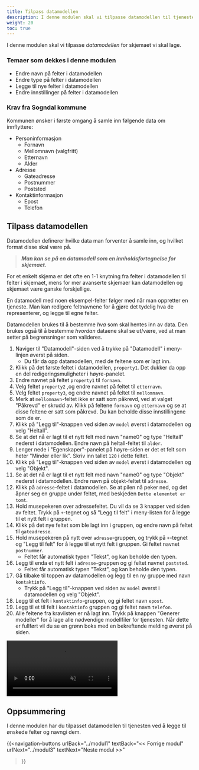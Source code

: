 ```yaml
---
title: Tilpass datamodellen
description: I denne modulen skal vi tilpasse datamodellen til tjenesten
weight: 20
toc: true
---
```


I denne modulen skal vi tilpasse _datamodellen_ for skjemaet vi skal lage.

### Temaer som dekkes i denne modulen
- Endre navn på felter i datamodellen
- Endre type på felter i datamodellen
- Legge til nye felter i datamodellen
- Endre innstillinger på felter i datamodellen

### Krav fra Sogndal kommune
Kommunen ønsker i første omgang å samle inn følgende data om innflyttere:
- Personinformasjon
  - Fornavn
  - Mellomnavn (valgfritt)
  - Etternavn
  - Alder
- Adresse
  - Gateadresse
  - Postnummer
  - Poststed
- Kontaktinformasjon
  - Epost
  - Telefon

## Tilpass datamodellen
Datamodellen definerer hvilke data man forventer å samle inn, og hvilket format disse skal være på. 
> _**Man kan se på en datamodell som en innholdsfortegnelse for skjemaet.**_

For et enkelt skjema er det ofte en 1-1 knytning fra felter i datamodellen til felter i skjemaet, mens for mer avanserte
skjemaer kan datamodellen og skjemaet være ganske forskjellige.

En datamodell med noen eksempel-felter følger med når man oppretter en tjeneste. Man kan redigere feltnavnene
for å gjøre det tydelig hva de representerer, og legge til egne felter. 

Datamodellen brukes til å bestemme _hva_ som skal hentes inn av data. Den brukes også til å bestemme _hvordan_ dataene
skal se ut/være, ved at man setter på begrensninger som valideres.

1. Naviger til "Datamodell"-siden ved å trykke på "Datamodell" i meny-linjen øverst på siden.
   - Du får da opp datamodellen, med de feltene som er lagt inn.
2. Klikk på det første feltet i datamodellen, `property1`. Det dukker da opp en del redigeringsmuligheter i høyre-panelet.
3. Endre navnet på feltet `property1` til `fornavn`.
4. Velg feltet `property2` ,og endre navnet på feltet til `etternavn`.
5. Velg feltet `property3`, og endre navnet på feltet til `mellomnavn`.
6. Merk at `mellomnavn`-feltet ikke er satt som påkrevd, ved at valget "Påkrevd" er skrudd av. Klikk på feltene 
    `fornavn` og `etternavn` og se at disse feltene er satt som påkrevd. Du kan beholde disse innstillingene som de er.
7. Klikk på "Legg til"-knappen ved siden av `model` øverst i datamodellen og velg "Heltall".
8. Se at det nå er lagt til et nytt felt med navn "name0" og type "Heltall" nederst i datamodellen. Endre navn på heltall-feltet til `alder`.
9. Lenger nede i "Egenskaper"-panelet på høyre-siden er det et felt som heter "Minder eller lik". Skriv inn tallet `120` i dette feltet. 
10. Klikk på "Legg til"-knappen ved siden av `model` øverst i datamodellen og velg "Objekt".
11. Se at det nå er lagt til et nytt felt med navn "name0" og type "Objekt" nederst i datamodellen. Endre navn på objekt-feltet til `adresse`.
12. Klikk på `adresse`-feltet i datamodellen. Se at pilen nå peker ned, og det åpner seg en gruppe under feltet, med beskjeden `Dette elementet er tomt`.
13. Hold musepekeren over adressefeltet. Du vil da se 3 knapper ved siden av feltet. Trykk på `+`-tegnet og så "Legg til felt" i meny-listen for å legge til et nytt felt i gruppen.
14. Klikk på det nye feltet som ble lagt inn i gruppen, og endre navn på feltet til `gateadresse`.
15. Hold musepekeren på nytt over `adresse`-gruppen, og trykk på `+`-tegnet og "Legg til felt" for å legge til et nytt felt i gruppen. Gi feltet navnet `postnummer`.
    - Feltet får automatisk typen "Tekst", og kan beholde den typen.
16. Legg til enda et nytt felt i `adresse`-gruppen og gi feltet navnet `poststed`.
    - Feltet får automatisk typen "Tekst", og kan beholde den typen.
17. Gå tilbake til toppen av datamodellen og legg til en ny gruppe med navn `kontaktinfo`.
    - Trykk på "Legg til"-knappen ved siden av `model` øverst i datamodellen og velg "Objekt". 
18. Legg til et felt i `kontaktinfo`-gruppen, og gi feltet navn `epost`.
19. Legg til et til felt i `kontaktinfo` gruppen og gi feltet navn `telefon`.
20. Alle feltene fra kravlisten er nå lagt inn. Trykk på knappen "Generer modeller" for å lage alle nødvendige
    modellfiler for tjenesten. Når dette er fullført vil du se en grønn boks med en bekreftende melding øverst
    på siden.

<video autoplay loop controls muted src="./create-datamodel.mp4">Nettleseren din støtter ikke videoavspilling.</video>

## Oppsummering
I denne modulen har du tilpasset datamodellen til tjenesten ved å legge til ønskede felter og navngi dem.

{{<navigation-buttons
  urlBack="../modul1"
  textBack="<< Forrige modul"
  urlNext="../modul3"
  textNext="Neste modul >>"
>}}